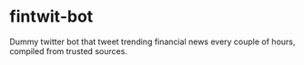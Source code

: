 # fintwit-bot
Dummy twitter bot that tweet trending financial news every couple of hours, compiled from trusted sources.
